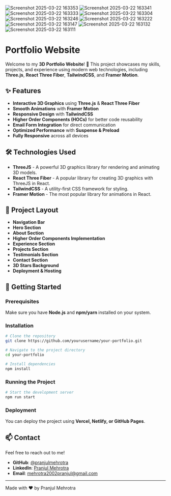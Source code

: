![Screenshot 2025-03-22 163353](https://github.com/user-attachments/assets/2be88c28-56a5-474a-885c-2a67f813e492)
![Screenshot 2025-03-22 163341](https://github.com/user-attachments/assets/e0d2f1c9-8cfb-4f66-b68d-2d7542253fa4)
![Screenshot 2025-03-22 163333](https://github.com/user-attachments/assets/8170f75e-29e6-4560-88c8-62fd78e9b033)
![Screenshot 2025-03-22 163304](https://github.com/user-attachments/assets/e9c5a8ad-85f3-47b6-b4c1-068645d65b3c)
![Screenshot 2025-03-22 163246](https://github.com/user-attachments/assets/71eb6310-396c-4419-be8c-4e1e4e9a9375)
![Screenshot 2025-03-22 163222](https://github.com/user-attachments/assets/2d27cc5c-283a-4859-bb5c-5e2e3a87dca6)
![Screenshot 2025-03-22 163147](https://github.com/user-attachments/assets/070da814-c58d-4670-b822-c2c2c9050189)
![Screenshot 2025-03-22 163132](https://github.com/user-attachments/assets/116a1aba-08c3-47ef-8f9c-1d1151b2431f)
![Screenshot 2025-03-22 163111](https://github.com/user-attachments/assets/23a5d007-91e1-48b4-b9bd-4173dfb9b371)


# Portfolio Website

Welcome to my **3D Portfolio Website**! 🚀 This project showcases my skills, projects, and experience using modern web technologies, including **Three.js**, **React Three Fiber**, **TailwindCSS**, and **Framer Motion**.

## ✨ Features
- **Interactive 3D Graphics** using **Three.js** & **React Three Fiber**
- **Smooth Animations** with **Framer Motion**
- **Responsive Design** with **TailwindCSS**
- **Higher Order Components (HOCs)** for better code reusability
- **Email Form Integration** for direct communication
- **Optimized Performance** with **Suspense & Preload**
- **Fully Responsive** across all devices

## 🛠 Technologies Used
- **ThreeJS** - A powerful 3D graphics library for rendering and animating 3D models.
- **React Three Fiber** - A popular library for creating 3D graphics with ThreeJS in React.
- **TailwindCSS** - A utility-first CSS framework for styling.
- **Framer Motion** - The most popular library for animations in React.

## 📌 Project Layout
- **Navigation Bar**
- **Hero Section**
- **About Section**
- **Higher Order Components Implementation**
- **Experience Section**
- **Projects Section**
- **Testimonials Section**
- **Contact Section**
- **3D Stars Background**
- **Deployment & Hosting**

## 🚀 Getting Started

### Prerequisites
Make sure you have **Node.js** and **npm/yarn** installed on your system.

### Installation
```sh
# Clone the repository
git clone https://github.com/yourusername/your-portfolio.git

# Navigate to the project directory
cd your-portfolio

# Install dependencies
npm install
```

### Running the Project
```sh
# Start the development server
npm run start 
```

### Deployment
You can deploy the project using **Vercel, Netlify, or GitHub Pages**.

## 📫 Contact
Feel free to reach out to me!
- **GitHub**: [@pranjulmehrotra](https://github.com/pranjulmehrotra)
- **LinkedIn**: [Pranjul Mehrotra](https://www.linkedin.com/in/pranjul-mehrotra-2731181a0/)
- **Email**: [mehrotra2002pranjul@gmail.com](mailto:mehrotra2002pranjul@gmail.com)

---
Made with ❤️ by Pranjul Mehrotra

